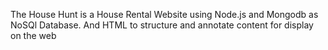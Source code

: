 The House Hunt is a House Rental Website using Node.js and Mongodb as NoSQl Database. And HTML to structure and annotate content for display on the web 
